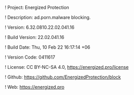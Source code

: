 ! Project: Energized Protection

! Description: ad.porn.malware blocking.

! Version: 6.32.0810.22.02.041.16

! Build Version: 22.02.041.16

! Build Date: Thu, 10 Feb 22 16:17:14 +06

! Version Code: 0411617

! License: CC BY-NC-SA 4.0, https://energized.pro/license

! Github: https://github.com/EnergizedProtection/block

! Web: https://energized.pro
